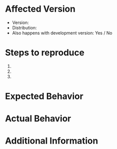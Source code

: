 <!--
It's very helpful to know if the bug also happens in the latest development version.
It can be installed alongside the regular version with these instructions:

1. Make sure that Flatpak is installed (see https://flatpak.org/setup )

2. Copy and run the following command in the Terminal or Console app:
   flatpak install --from https://nightly.gnome.org/repo/appstream/org.gnome.NautilusDevel.flatpakref

3. Launch the development version (normal Files logo with yellow and black stripes), e.g. with:
   flatpak run org.gnome.NautilusDevel
-->

# Affected Version
- Version: <!-- Note: Versions older than a year are not supported. -->
- Distribution: <!-- Example: Ubuntu 23.10 -->
- Also happens with development version: Yes / No

# Steps to reproduce <!-- Explain in detail how the issue can be reproduced. -->
1.
2.
3.

# Expected Behavior


# Actual Behavior


# Additional Information
<!--
If the issue is a crash, please provide a stack trace by following the steps in:
https://handbook.gnome.org/issues/stack-traces.html
-->
